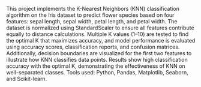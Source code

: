 This project implements the K-Nearest Neighbors (KNN) classification algorithm on the Iris dataset to predict flower species based on four features: sepal length, sepal width, petal length, and petal width. The dataset is normalized using StandardScaler to ensure all features contribute equally to distance calculations. Multiple K values (1–10) are tested to find the optimal K that maximizes accuracy, and model performance is evaluated using accuracy scores, classification reports, and confusion matrices. Additionally, decision boundaries are visualized for the first two features to illustrate how KNN classifies data points. Results show high classification accuracy with the optimal K, demonstrating the effectiveness of KNN on well-separated classes. Tools used: Python, Pandas, Matplotlib, Seaborn, and Scikit-learn.
